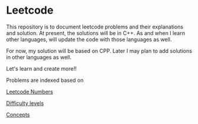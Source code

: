# Leetcode

This repository is to document leetcode problems and their explanations and solution. At present, the solutions will be in C++. As and when I learn other languages, will update the code with those languages as well.

For now, my solution will be based on CPP. Later I may plan to add solutions in other languages as well.

Let's learn and create more!!

Problems are indexed based on 

[Leetcode Numbers](problem-index/)

[Difficulty levels](difficulty-based-problem-index/)

[Concepts](concept-based-problem-index/)





